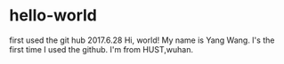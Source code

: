 # hello-world
first used the git hub 2017.6.28
Hi, world!
My name is Yang Wang. I's the first time I used the github. I'm from HUST,wuhan.

